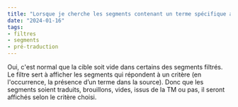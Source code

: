 ```yaml
---
title: "Lorsque je cherche les segments contenant un terme spécifique avec les filtres, il n'y a qu'un seul segment qui affiche une pré-traduction, la cible est vide chez les autres. Est-ce normal ?"
date: "2024-01-16"
tags:
- filtres
- segments
- pré-traduction
---
```


Oui, c'est normal que la cible soit vide dans certains des segments filtrés. Le filtre sert à afficher les segments qui répondent à un critère (en l'occurrence, la présence d’un terme dans la source). Donc que les segments soient traduits, brouillons, vides, issus de la TM ou pas, il seront affichés selon le critère choisi.

